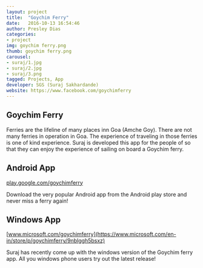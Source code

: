```yaml
---
layout: project
title:  "Goychim Ferry"
date:   2016-10-13 16:54:46
author: Presley Dias
categories:
- project
img: goychim ferry.png
thumb: goychim ferry.png
carousel:
- suraj/1.jpg
- suraj/2.jpg
- suraj/3.png
tagged: Projects, App
developer: SGS (Suraj Sakhardande)
website: https://www.facebook.com/goychimferry
---
```

Goychim Ferry
--------------
Ferries are the lifeline of many places inn Goa (Amche Goy). There are not many ferries in operation in Goa. The experience of traveling in those ferries is one of kind experience. Suraj is developed this app for the people of so that they can enjoy the experience of sailing on board a Goychim ferry.

Android App
------------
[play.google.com/goychimferry](https://play.google.com/store/apps/details?id=com.sgs.goychimferry)

Download the very popular Android app from the Android play store and never miss a ferry again!

Windows App
------------
[www.microsoft.com/goychimferry](https://www.microsoft.com/en-in/store/p/goychimferry/9nblggh5bsxz)

Suraj has recently come up with the windows version of the Goychim ferry app. All you windows phone users
try out the latest release!